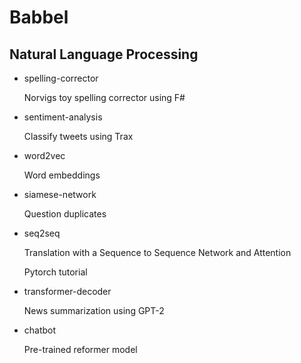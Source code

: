 # Babbel
## Natural Language Processing


* spelling-corrector

    Norvigs toy spelling corrector using F#

* sentiment-analysis

    Classify tweets using Trax

* word2vec

    Word embeddings

* siamese-network

    Question duplicates

* seq2seq

    Translation with a Sequence to Sequence Network and Attention

    Pytorch tutorial

* transformer-decoder

    News summarization using GPT-2

* chatbot

    Pre-trained reformer model